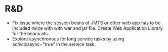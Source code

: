 # R&D
- Fix issue where the session beans of JMTS or other web app has to be included twice with 
  with war and jar file. Create Web Application Library for the beans etc.
- Explore asynchronous for long service tasks by using activiti:async="true"
  in the service task.
